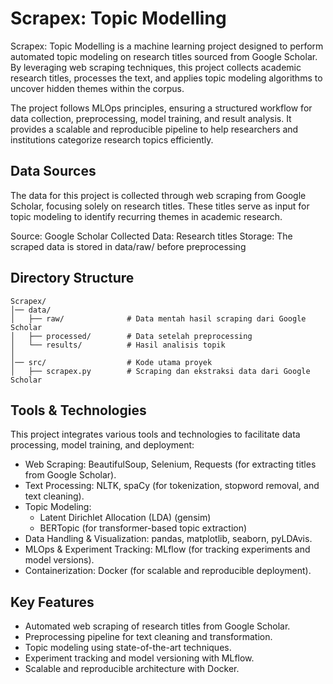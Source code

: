 # Scrapex: Topic Modelling
Scrapex: Topic Modelling is a machine learning project designed to perform automated topic modeling on research titles sourced from Google Scholar. By leveraging web scraping techniques, this project collects academic research titles, processes the text, and applies topic modeling algorithms to uncover hidden themes within the corpus.

The project follows MLOps principles, ensuring a structured workflow for data collection, preprocessing, model training, and result analysis. It provides a scalable and reproducible pipeline to help researchers and institutions categorize research topics efficiently.

## Data Sources
The data for this project is collected through web scraping from Google Scholar, focusing solely on research titles. These titles serve as input for topic modeling to identify recurring themes in academic research.

Source: Google Scholar
Collected Data: Research titles
Storage: The scraped data is stored in data/raw/ before preprocessing

## Directory Structure
```
Scrapex/
│── data/
│   ├── raw/              # Data mentah hasil scraping dari Google Scholar
│   ├── processed/        # Data setelah preprocessing
│   └── results/          # Hasil analisis topik
│
│── src/                  # Kode utama proyek
│   ├── scrapex.py        # Scraping dan ekstraksi data dari Google Scholar
```



## Tools & Technologies
This project integrates various tools and technologies to facilitate data processing, model training, and deployment:

- Web Scraping: BeautifulSoup, Selenium, Requests (for extracting titles from Google Scholar).
- Text Processing: NLTK, spaCy (for tokenization, stopword removal, and text cleaning).
- Topic Modeling:
  - Latent Dirichlet Allocation (LDA) (gensim)
  - BERTopic (for transformer-based topic extraction)
- Data Handling & Visualization: pandas, matplotlib, seaborn, pyLDAvis.
- MLOps & Experiment Tracking: MLflow (for tracking experiments and model versions).
- Containerization: Docker (for scalable and reproducible deployment).
## Key Features
- Automated web scraping of research titles from Google Scholar.
- Preprocessing pipeline for text cleaning and transformation.
- Topic modeling using state-of-the-art techniques.
- Experiment tracking and model versioning with MLflow.
- Scalable and reproducible architecture with Docker.
